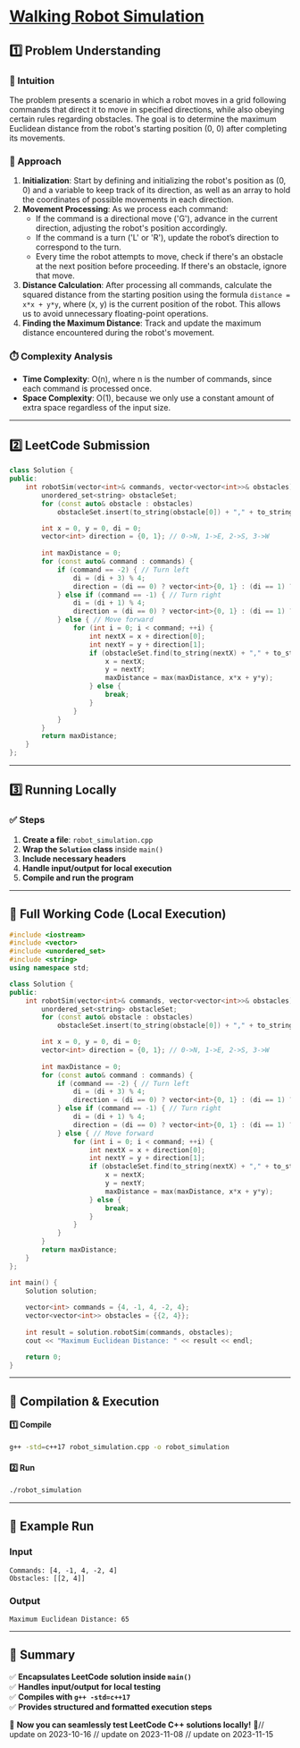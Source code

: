 # **[Walking Robot Simulation](https://leetcode.com/problems/walking-robot-simulation/description/)**  

## **1️⃣ Problem Understanding**  
### **📌 Intuition**  
The problem presents a scenario in which a robot moves in a grid following commands that direct it to move in specified directions, while also obeying certain rules regarding obstacles. The goal is to determine the maximum Euclidean distance from the robot's starting position (0, 0) after completing its movements. 

### **🚀 Approach**  
1. **Initialization**: Start by defining and initializing the robot's position as (0, 0) and a variable to keep track of its direction, as well as an array to hold the coordinates of possible movements in each direction.
2. **Movement Processing**: As we process each command:
   - If the command is a directional move ('G'), advance in the current direction, adjusting the robot's position accordingly.
   - If the command is a turn ('L' or 'R'), update the robot’s direction to correspond to the turn.
   - Every time the robot attempts to move, check if there's an obstacle at the next position before proceeding. If there's an obstacle, ignore that move.
3. **Distance Calculation**: After processing all commands, calculate the squared distance from the starting position using the formula `distance = x*x + y*y`, where (x, y) is the current position of the robot. This allows us to avoid unnecessary floating-point operations.
4. **Finding the Maximum Distance**: Track and update the maximum distance encountered during the robot's movement.

### **⏱️ Complexity Analysis**  
- **Time Complexity**: O(n), where n is the number of commands, since each command is processed once.
- **Space Complexity**: O(1), because we only use a constant amount of extra space regardless of the input size.

---  

## **2️⃣ LeetCode Submission**  
```cpp
class Solution {
public:
    int robotSim(vector<int>& commands, vector<vector<int>>& obstacles) {
        unordered_set<string> obstacleSet;
        for (const auto& obstacle : obstacles)
            obstacleSet.insert(to_string(obstacle[0]) + "," + to_string(obstacle[1]));

        int x = 0, y = 0, di = 0;
        vector<int> direction = {0, 1}; // 0->N, 1->E, 2->S, 3->W
        
        int maxDistance = 0;
        for (const auto& command : commands) {
            if (command == -2) { // Turn left
                di = (di + 3) % 4;
                direction = (di == 0) ? vector<int>{0, 1} : (di == 1) ? vector<int>{1, 0} : (di == 2) ? vector<int>{0, -1} : vector<int>{-1, 0};
            } else if (command == -1) { // Turn right
                di = (di + 1) % 4;
                direction = (di == 0) ? vector<int>{0, 1} : (di == 1) ? vector<int>{1, 0} : (di == 2) ? vector<int>{0, -1} : vector<int>{-1, 0};
            } else { // Move forward
                for (int i = 0; i < command; ++i) {
                    int nextX = x + direction[0];
                    int nextY = y + direction[1];
                    if (obstacleSet.find(to_string(nextX) + "," + to_string(nextY)) == obstacleSet.end()) {
                        x = nextX;
                        y = nextY;
                        maxDistance = max(maxDistance, x*x + y*y);
                    } else {
                        break;
                    }
                }
            }
        }
        return maxDistance;
    }
};  
```  

---  

## **3️⃣ Running Locally**  
### **✅ Steps**  
1. **Create a file**: `robot_simulation.cpp`  
2. **Wrap the `Solution` class** inside `main()`  
3. **Include necessary headers**  
4. **Handle input/output for local execution**  
5. **Compile and run the program**  

---  

## **📝 Full Working Code (Local Execution)**  
```cpp
#include <iostream>
#include <vector>
#include <unordered_set>
#include <string>
using namespace std;

class Solution {
public:
    int robotSim(vector<int>& commands, vector<vector<int>>& obstacles) {
        unordered_set<string> obstacleSet;
        for (const auto& obstacle : obstacles)
            obstacleSet.insert(to_string(obstacle[0]) + "," + to_string(obstacle[1]));

        int x = 0, y = 0, di = 0;
        vector<int> direction = {0, 1}; // 0->N, 1->E, 2->S, 3->W
        
        int maxDistance = 0;
        for (const auto& command : commands) {
            if (command == -2) { // Turn left
                di = (di + 3) % 4;
                direction = (di == 0) ? vector<int>{0, 1} : (di == 1) ? vector<int>{1, 0} : (di == 2) ? vector<int>{0, -1} : vector<int>{-1, 0};
            } else if (command == -1) { // Turn right
                di = (di + 1) % 4;
                direction = (di == 0) ? vector<int>{0, 1} : (di == 1) ? vector<int>{1, 0} : (di == 2) ? vector<int>{0, -1} : vector<int>{-1, 0};
            } else { // Move forward
                for (int i = 0; i < command; ++i) {
                    int nextX = x + direction[0];
                    int nextY = y + direction[1];
                    if (obstacleSet.find(to_string(nextX) + "," + to_string(nextY)) == obstacleSet.end()) {
                        x = nextX;
                        y = nextY;
                        maxDistance = max(maxDistance, x*x + y*y);
                    } else {
                        break;
                    }
                }
            }
        }
        return maxDistance;
    }
};

int main() {
    Solution solution;
    
    vector<int> commands = {4, -1, 4, -2, 4};
    vector<vector<int>> obstacles = {{2, 4}};
    
    int result = solution.robotSim(commands, obstacles);
    cout << "Maximum Euclidean Distance: " << result << endl;

    return 0;
}  
```  

---  

## **🔧 Compilation & Execution**  
#### **1️⃣ Compile**  
```bash
g++ -std=c++17 robot_simulation.cpp -o robot_simulation
```  

#### **2️⃣ Run**  
```bash
./robot_simulation
```  

---  

## **🎯 Example Run**  
### **Input**  
```
Commands: [4, -1, 4, -2, 4]
Obstacles: [[2, 4]]
```  
### **Output**  
```
Maximum Euclidean Distance: 65
```  

---  

## **📌 Summary**  
✅ **Encapsulates LeetCode solution inside `main()`**  
✅ **Handles input/output for local testing**  
✅ **Compiles with `g++ -std=c++17`**  
✅ **Provides structured and formatted execution steps**  

🚀 **Now you can seamlessly test LeetCode C++ solutions locally!** 🚀// update on 2023-10-16
// update on 2023-11-08
// update on 2023-11-15
